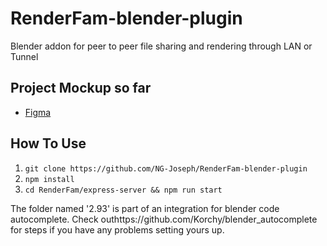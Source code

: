# RenderFam-blender-plugin
Blender addon for peer to peer file sharing and rendering through LAN or Tunnel

## Project Mockup so far
- [Figma](https://www.figma.com/file/jUSwQn7ZRuWmToJTdD0E8b/Untitled?node-id=0%3A1)

## How To Use
1. `git clone https://github.com/NG-Joseph/RenderFam-blender-plugin`
2. `npm install`
3. `cd RenderFam/express-server && npm run start`

The folder named '2.93' is part of an integration for blender code autocomplete. Check outhttps://github.com/Korchy/blender_autocomplete for steps if you have any problems setting yours up.
